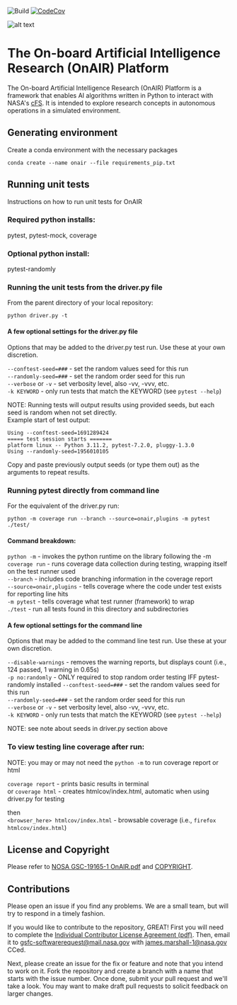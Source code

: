 ![Build](https://github.com/nasa/OnAIR/actions/workflows/unit-test.yml/badge.svg)
[![CodeCov](https://codecov.io/gh/nasa/OnAIR/branch/main/graph/badge.svg?token=L0WVOTD5X9)](https://codecov.io/gh/nasa/OnAIR)

![alt text](OnAIR_logo.svg "The OnAIR logo, italicized NASA worm style font in blue and orange")

# The On-board Artificial Intelligence Research (OnAIR) Platform

The On-board Artificial Intelligence Research (OnAIR) Platform is a framework that enables AI algorithms written in Python to interact with NASA's [cFS](https://github.com/nasa/cFS).
It is intended to explore research concepts in autonomous operations in a simulated environment.

## Generating environment

Create a conda environment with the necessary packages

    conda create --name onair --file requirements_pip.txt

## Running unit tests

Instructions on how to run unit tests for OnAIR

### Required python installs:
pytest,
pytest-mock,
coverage

### Optional python install:
pytest-randomly

### Running the unit tests from the driver.py file

From the parent directory of your local repository:
```
python driver.py -t
```

#### A few optional settings for the driver.py file
Options that may be added to the driver.py test run. Use these at your own discretion.

`--conftest-seed=###` - set the random values seed for this run  
`--randomly-seed=###` - set the random order seed for this run  
`--verbose` or `-v` - set verbosity level, also -vv, -vvv, etc.  
`-k KEYWORD` - only run tests that match the KEYWORD (see `pytest --help`)  

NOTE: Running tests will output results using provided seeds, but each seed is random when not set directly.  
Example start of test output:
```
Using --conftest-seed=1691289424
===== test session starts =======
platform linux -- Python 3.11.2, pytest-7.2.0, pluggy-1.3.0
Using --randomly-seed=1956010105
```
Copy and paste previously output seeds (or type them out) as the arguments to repeat results.

### Running pytest directly from command line

For the equivalent of the driver.py run:
```
python -m coverage run --branch --source=onair,plugins -m pytest ./test/
```

#### Command breakdown:

`python -m` - invokes the python runtime on the library following the -m  
`coverage run` - runs coverage data collection during testing, wrapping itself on the test runner used  
`--branch` - includes code branching information in the coverage report  
`--source=onair,plugins` - tells coverage where the code under test exists for reporting line hits  
`-m pytest` - tells coverage what test runner (framework) to wrap  
`./test` - run all tests found in this directory and subdirectories  

#### A few optional settings for the command line
Options that may be added to the command line test run. Use these at your own discretion.

`--disable-warnings` - removes the warning reports, but displays count (i.e., 124 passed, 1 warning in 0.65s)  
`-p no:randomly` - ONLY required to stop random order testing IFF pytest-randomly installed
`--conftest-seed=###` - set the random values seed for this run  
`--randomly-seed=###` - set the random order seed for this run  
`--verbose` or `-v` - set verbosity level, also -vv, -vvv, etc.  
`-k KEYWORD` - only run tests that match the KEYWORD (see `pytest --help`)  

NOTE: see note about seeds in driver.py section above

### To view testing line coverage after run:
NOTE: you may or may not need the `python -m` to run coverage report or html

`coverage report` - prints basic results in terminal  
or
`coverage html` - creates htmlcov/index.html, automatic when using driver.py for testing

then  
`<browser_here> htmlcov/index.html` - browsable coverage (i.e., `firefox htmlcov/index.html`)

## License and Copyright

Please refer to [NOSA GSC-19165-1 OnAIR.pdf](NOSA%20GSC-19165-1%20OnAIR.pdf) and [COPYRIGHT](COPYRIGHT).

## Contributions

Please open an issue if you find any problems.
We are a small team, but will try to respond in a timely fashion.

If you would like to contribute to the repository, GREAT!
First you will need to complete the [Individual Contributor License Agreement (pdf)](doc/Indv_CLA_OnAIR.pdf).
Then, email it to gsfc-softwarerequest@mail.nasa.gov with james.marshall-1@nasa.gov CCed.

Next, please create an issue for the fix or feature and note that you intend to work on it.
Fork the repository and create a branch with a name that starts with the issue number.
Once done, submit your pull request and we'll take a look.
You may want to make draft pull requests to solicit feedback on larger changes.
